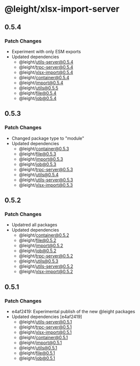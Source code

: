 # @leight/xlsx-import-server

## 0.5.4

### Patch Changes

- Experiment with only ESM exports
- Updated dependencies
  - @leight/utils-server@0.5.4
  - @leight/trpc-server@0.5.4
  - @leight/xlsx-import@0.5.4
  - @leight/container@0.5.4
  - @leight/import@0.5.4
  - @leight/utils@0.5.5
  - @leight/file@0.5.4
  - @leight/job@0.5.4

## 0.5.3

### Patch Changes

- Changed package type to "module"
- Updated dependencies
  - @leight/container@0.5.3
  - @leight/file@0.5.3
  - @leight/import@0.5.3
  - @leight/job@0.5.3
  - @leight/trpc-server@0.5.3
  - @leight/utils@0.5.4
  - @leight/utils-server@0.5.3
  - @leight/xlsx-import@0.5.3

## 0.5.2

### Patch Changes

- Updatred all packages
- Updated dependencies
  - @leight/container@0.5.2
  - @leight/file@0.5.2
  - @leight/import@0.5.2
  - @leight/job@0.5.2
  - @leight/trpc-server@0.5.2
  - @leight/utils@0.5.3
  - @leight/utils-server@0.5.2
  - @leight/xlsx-import@0.5.2

## 0.5.1

### Patch Changes

- e4af2419: Experimental publish of the new @leight packages
- Updated dependencies [e4af2419]
  - @leight/utils-server@0.5.1
  - @leight/trpc-server@0.5.1
  - @leight/xlsx-import@0.5.1
  - @leight/container@0.5.1
  - @leight/import@0.5.1
  - @leight/utils@0.5.1
  - @leight/file@0.5.1
  - @leight/job@0.5.1
